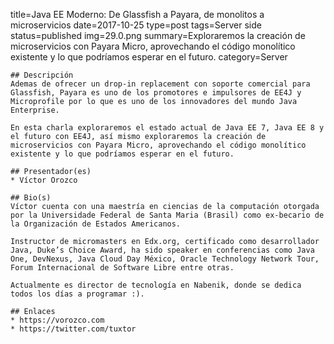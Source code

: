title=Java EE Moderno: De Glassfish a Payara, de monolitos a microservicios
date=2017-10-25
type=post
tags=Server side
status=published
img=29.0.png
summary=Exploraremos la creación de microservicios con Payara Micro, aprovechando el código monolítico existente y lo que podríamos esperar en el futuro.
category=Server
~~~~~~
## Descripción
Ademas de ofrecer un drop-in replacement con soporte comercial para Glassfish, Payara es uno de los promotores e impulsores de EE4J y Microprofile por lo que es uno de los innovadores del mundo Java Enterprise.

En esta charla exploraremos el estado actual de Java EE 7, Java EE 8 y el futuro con EE4J, así mismo exploraremos la creación de microservicios con Payara Micro, aprovechando el código monolítico existente y lo que podríamos esperar en el futuro.

## Presentador(es)
* Víctor Orozco

## Bio(s)
Víctor cuenta con una maestría en ciencias de la computación otorgada por la Universidade Federal de Santa Maria (Brasil) como ex-becario de la Organización de Estados Americanos.

Instructor de micromasters en Edx.org, certificado como desarrollador Java, Duke’s Choice Award, ha sido speaker en conferencias como Java One, DevNexus, Java Cloud Day México, Oracle Technology Network Tour, Forum Internacional de Software Libre entre otras.

Actualmente es director de tecnología en Nabenik, donde se dedica todos los días a programar :).

## Enlaces
* https://vorozco.com
* https://twitter.com/tuxtor
